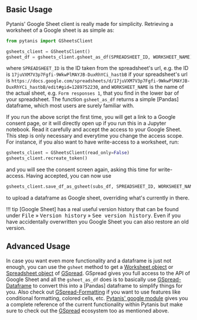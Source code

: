 
## Basic Usage

Pytanis' Google Sheet client is really made for simplicity. Retrieving a worksheet of a Google sheet is as simple as:
```python
from pytanis import GSheetsClient

gsheets_client = GSheetsClient()
gsheet_df = gsheets_client.gsheet_as_df(SPREADSHEET_ID, WORKSHEET_NAME)
```
where `SPREADSHEET_ID` is the ID taken from the spreadsheet's url, e.g. the ID is `17juVXM7V3p7Fgfi-9WkwPlMAYJB-DuxRhYCi_hastbB`
if your spreadsheet's url is `https://docs.google.com/spreadsheets/d/17juVXM7V3p7Fgfi-9WkwPlMAYJB-DuxRhYCi_hastbB/edit#gid=1289752230`,
and `WORKSHEET_NAME` is the name of the actual sheet, e.g. `Form responses 1`, that you find in the lower bar of your
spreadsheet. The function `gsheet_as_df` returns a simple [Pandas] dataframe, which most users are surely familiar with.

If you run the above script the first time, you will get a link to a Google consent page, or it will directly open up if you run
this in a Jupyter notebook. Read it carefully and accept the access to your Google Sheet. This step is only necessary and
everytime you change the access scope. For instance, if you also want to have write-access to a worksheet, run:
```python
gsheets_client = GSheetsClient(read_only=False)
gsheets_client.recreate_token()
```
and you will see the consent screen again, asking this time for write-access. Having accepted, you can now use
```python
gsheets_client.save_df_as_gsheet(subs_df, SPREADSHEET_ID, WORKSHEET_NAME)
```
to upload a dataframe as Google sheet, overriding what's currently in there.

!!! tip
    [Google Sheet] has a real useful version history that can be found under <kbd>File</kbd> » <kbd>Version history</kbd> »
    <kbd>See version history</kbd>. Even if you have accidentally overwritten you Google Sheet you can also restore an old version.


## Advanced Usage

In case you want even more functionality and a dataframe is just not enough, you can use the `gsheet` method to get a
[Worksheet object] or [Spreadsheet object] of [GSpread]. GSpread gives you full access to the API of Google Sheet and
all the `gsheet_as_df` does is to basically use [GSpread-Dataframe] to convert this into a [Pandas] dataframe to simplify
things for you. Also check out [GSpread-Formatting] if you want to use features like conditional formatting, colored cells, etc.
[Pytanis' google module] gives you a complete reference of the current functionality within Pytanis but make sure to check
out the [GSpread] ecosystem too as mentioned above.

[GSpread]: https://docs.gspread.org/
[GSpread-Dataframe]: https://gspread-dataframe.readthedocs.io/
[GSpread-Formatting]: https://gspread-formatting.readthedocs.io/
[Worksheet object]: https://docs.gspread.org/en/latest/api/models/worksheet.html#worksheet
[Spreadsheet object]: https://docs.gspread.org/en/latest/api/models/spreadsheet.html#spreadsheet
[Pytanis' google module]: ../reference/pytanis/google.md#pytanis.google
